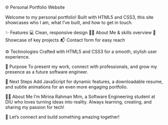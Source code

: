 🌐 Personal Portfolio Website

Welcome to my personal portfolio! Built with HTML5 and CSS3, this site showcases who I am, what I’ve built, and how to get in touch.

✨ Features
💻 Clean, responsive design
👩‍💻 About Me & skills overview
📂 Showcase of key projects
📬 Contact form for easy reach

⚙️ Technologies
Crafted with HTML5 and CSS3 for a smooth, stylish user experience.

🎯 Purpose
To present my work, connect with professionals, and grow my presence as a future software engineer.

🚀 Next Steps
Add JavaScript for dynamic features, a downloadable resume, and subtle animations for an even more engaging portfolio.

🙋‍♀️ About Me
I’m Mirina Rahman Mim, a Software Engineering student at DIU who loves turning ideas into reality. Always learning, creating, and sharing my passion for tech!

💌 Let’s connect and build something amazing together!









